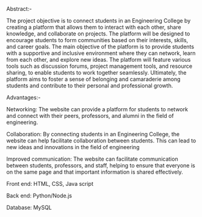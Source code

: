 Abstract:-


The project objective is to connect students in an Engineering College by creating a 
platform that allows them to interact with each other, share knowledge, and 
collaborate on projects. The platform will be designed to encourage students to form 
communities based on their interests, skills, and career goals. The main objective of 
the platform is to provide students with a supportive and inclusive environment where 
they can network, learn from each other, and explore new ideas. The platform will 
feature various tools such as discussion forums, project management tools, and 
resource sharing, to enable students to work together seamlessly. Ultimately, the 
platform aims to foster a sense of belonging and camaraderie among students and 
contribute to their personal and professional growth.


Advantages:-


Networking: The website can provide a platform for students to network and connect 
with their peers, professors, and alumni in the field of engineering. 


Collaboration: By connecting students in an Engineering College, the website can help 
facilitate collaboration between students. This can lead to new ideas and innovations 
in the field of engineering


Improved communication: The website can facilitate communication between 
students, professors, and staff, helping to ensure that everyone is on the same page 
and that important information is shared effectively. 


Front end: HTML, CSS, Java script

Back end: Python/Node.js

Database: MySQL
